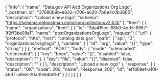 {
  "info": {
    "name": "Data.gov API Add Organizations Org Logo",
    "_postman_id": "37680b9b-e832-4706-a620-7b6e4c0b3865",
    "description": "Upload a new logo",
    "schema": "https://schema.getpostman.com/json/collection/v2.0.0/"
  },
  "item": [
    {
      "name": "organizations",
      "item": [
        {
          "id": "3da415ec-68b0-4dd5-8867-1f2ff3be08a1",
          "name": "postOrganizationsOrgLogo",
          "request": {
            "url": {
              "protocol": "http",
              "host": "catalog.data.gov",
              "path": [
                "api",
                "3",
                "organizations/:org/logo"
              ],
              "variable": [
                {
                  "id": "org",
                  "value": "{}",
                  "type": "string"
                }
              ]
            },
            "method": "POST",
            "body": {
              "mode": "urlencoded",
              "urlencoded": [
                {
                  "key": "bbox",
                  "value": "{}",
                  "disabled": false,
                  "description": ""
                },
                {
                  "key": "file",
                  "value": "{}",
                  "disabled": false,
                  "description": ""
                }
              ]
            },
            "description": "Upload a new logo"
          },
          "response": [
            {
              "status": "OK",
              "code": 200,
              "name": "Response_200",
              "id": "ef1d09ef-a10f-4637-a9e8-20a3fe84b916"
            }
          ]
        }
      ]
    }
  ]
}